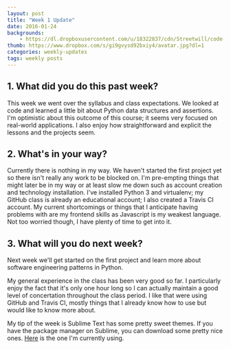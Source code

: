 ```yaml
---
layout: post
title: "Week 1 Update"
date: 2016-01-24
backgrounds:
    - https://dl.dropboxusercontent.com/u/18322837/cdn/Streetwill/code-screen.jpg
thumb: https://www.dropbox.com/s/gi9gvysd92bxiy4/avatar.jpg?dl=1
categories: weekly-updates
tags: weekly posts
---
```


## 1. What did you do this past week?

This week we went over the syllabus and class expectations. We looked at code and learned a little bit about Python data structures and assertions. I'm optimistic about this outcome of this course; it seems very focused on real-world applications. I also enjoy how straightforward and explicit the lessons and the projects seem.

## 2. What's in your way?

Currently there is nothing in my way. We haven't started the first project yet so there isn't really any work to be blocked on. I'm pre-empting things that might later be in my way or at least slow me down such as account creation and technology installation. I've installed Python 3 and virtualenv; my GitHub class is already an educational account; I also created a Travis CI account. My current shortcomings or things that I anticipate having problems with are my frontend skills as Javascript is my weakest language. Not too worried though, I have plenty of time to get into it. 

## 3. What will you do next week?

Next week we'll get started on the first project and learn more about software engineering patterns in Python.


My general experience in the class has been very good so far. I particularly enjoy the fact that it's only one hour long so I can actually maintain a good level of concertation throughout the class period. I like that were using GitHub and Travis CI, mostly things that I already know how to use but would like to know more about.

My tip of the week is Sublime Text has some pretty sweet themes. If you have the package manager on Sublime, you can download some pretty nice ones. [Here](https://github.com/kenwheeler/brogrammer-theme) is the one I'm currently using.

